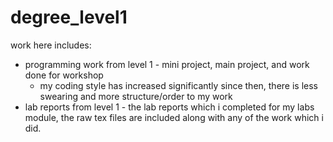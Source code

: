 # degree_level1

work here includes:

* programming work from level 1 - mini project, main project, and work done for workshop
	* my coding style has increased significantly since then, there is less swearing and more structure/order to my work
* lab reports from level 1 - the lab reports which i completed for my labs module, the raw tex files are included along with any of the work which i did. 

